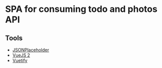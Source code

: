 # SPA for consuming todo and photos API

## Tools
  - [JSONPlaceholder](https://jsonplaceholder.typicode.com/)
  - [VueJS 2](https://vuejs.org/)
  - [Vuetify](https://vuetifyjs.com/en/)
